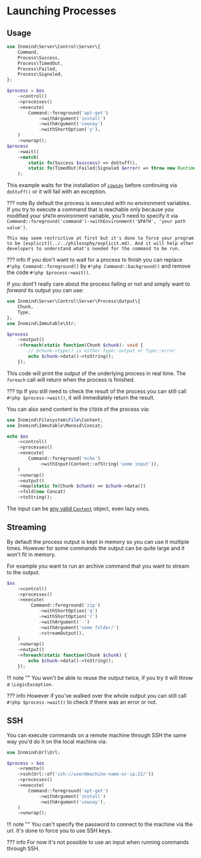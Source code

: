 # Launching Processes

## Usage

```php
use Innmind\Server\Control\Server\{
    Command,
    Process\Success,
    Process\TimedOut,
    Process\Failed,
    Process\Signaled,
};

$process = $os
    ->control()
    ->processes()
    ->execute(
        Command::foreground('apt-get')
            ->withArgument('install')
            ->withArgument('cowsay')
            ->withShortOption('y'),
    )
    ->unwrap();
$process
    ->wait()
    ->match(
        static fn(Success $success) => doStuff(),
        static fn(TimedOut|Failed|Signaled $error) => throw new RuntimeException();
    );
```

This example waits for the installation of [`cowsay`](https://en.wikipedia.org/wiki/Cowsay) before continuing via `doStuff()` or it will fail with an exception.

??? note
    By default the process is executed with no environment variables. If you try to execute a command that is reachable only because you modified your `$PATH` environment variable, you'll need to specify it via `Command::foreground('command')->withEnvironment('$PATH', 'your path value')`.

    This may seem restrictive at first but it's done to force your program to be [explicit](../../philosophy/explicit.md). And it will help other developers to understand what's needed for the command to be run.

??? info
    If you don't want to wait for a process to finish you can replace `#!php Command::foreground()` by `#!php Command::background()` and remove the code `#!php $process->wait()`.

If you dont't really care about the process failing or not and simply want to _forward_ its output you can use:

```php
use Innmind\Server\Control\Server\Process\Output\{
    Chunk,
    Type,
};
use Innmind\Immutable\Str;

$process
    ->output()
    ->foreach(static function(Chunk $chunk): void {
        // $chunk->type() is either Type::output or Type::error
        echo $chunk->data()->toString();
    });
```

This code will print the output of the underlying process in real time. The `foreach` call will return when the process is finished.

??? tip
    If you still need to check the result of the process you can still call `#!php $process->wait()`, it will immediately return the result.

You can also send content to the `STDIN` of the process via:

```php
use Innmind\Filesystem\File\Content;
use Innmind\Immutable\Monoid\Concat;

echo $os
    ->control()
    ->processes()
    ->execute(
        Command::foreground('echo')
            ->withInput(Content::ofString('some input')),
    )
    ->unwrap()
    ->output()
    ->map(static fn(Chunk $chunk) => $chunk->data())
    ->fold(new Concat)
    ->toString();
```

The input can be [any valid `Content`](filesystem.md) object, even lazy ones.

## Streaming

By default the process output is kept in memory so you can use it multiple times. However for some commands the output can be quite large and it won't fit in memory.

For example you want to run an archive command that you want to stream to the output.

```php hl_lines="10"
$os
    ->control()
    ->processes()
    ->execute(
         Command::foreground('zip')
            ->withShortOption('q')
            ->withShortOption('r')
            ->withArgument('-')
            ->withArgument('some folder/')
            ->streamOutput(),
    )
    ->unwrap()
    ->output()
    ->foreach(static function(Chunk $chunk) {
        echo $chunk->data()->toString();
    });
```

!!! note ""
    You won't be able to reuse the output twice, if you try it will throw a `\LogicException`.

??? info
    However if you've walked over the whole output you can still call `#!php $process->wait()` to check if there was an error or not.

## SSH

You can execute commands on a remote machine through SSH the same way you'd do it on the local machine via:

```php hl_lines="4-5"
use Innmind\Url\Url;

$process = $os
    ->remote()
    ->ssh(Url::of('ssh://user@machine-name-or-ip:22/'))
    ->processes()
    ->execute(
        Command::foreground('apt-get')
            ->withArgument('install')
            ->withArgument('cowsay'),
    )
    ->unwrap();
```

!!! note ""
    You can't specify the password to connect to the machine via the url. It's done to force you to use SSH keys.

??? info
    For now it's not possible to use an input when running commands through SSH.
